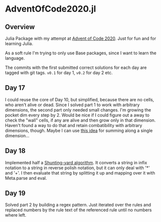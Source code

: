 # AdventOfCode2020.jl

## Overview
Julia Package with my attempt at [Advent of Code 2020](https://adventofcode.com/2020/).
Just for fun and for learning Julia.

As a soft rule I'm trying to only use Base packages, since I want to learn the
language.

The commits with the first submitted correct solutions for each day are tagged
with git tags. `v0.1` for day 1, `v0.2` for day 2 etc.

## Day 17
I could reuse the core of Day 10, but simplified, because there are no cells,
who aren't alive or dead. Since I solved part 1 to work with arbitrary
dimensions, the second part only needed small changes. I'm growing the pocket
dim every step by 2. Would be nice if I could figure out a away to check the
"wall" cells, if any are alive and then grow only in that dimension. Haven't
found a way to do that and retain combatibility with arbitrary dimensions,
though. Maybe I can use [this idea](https://julialang.org/blog/2016/02/iteration/) for summing along a single
dimension...

## Day 18
Implemented half a [Shunting-yard
algorithm](https://en.wikipedia.org/wiki/Shunting-yard_algorithm). It converts
a string in infix notation to a string in reverse polish notation, but it can
only deal with '*' and '+'. I then evaluate that string by splitting it up and
mapping over it with Meta.parse and eval.

## Day 19
Solved part 2 by building a regex pattern. Just iterated over the rules and
replaced numbers by the rule text of the referenced rule until no numbers where
left.
